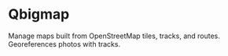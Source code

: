 # Qbigmap

Manage maps built from OpenStreetMap tiles, tracks, and routes. Georeferences
photos with tracks.
